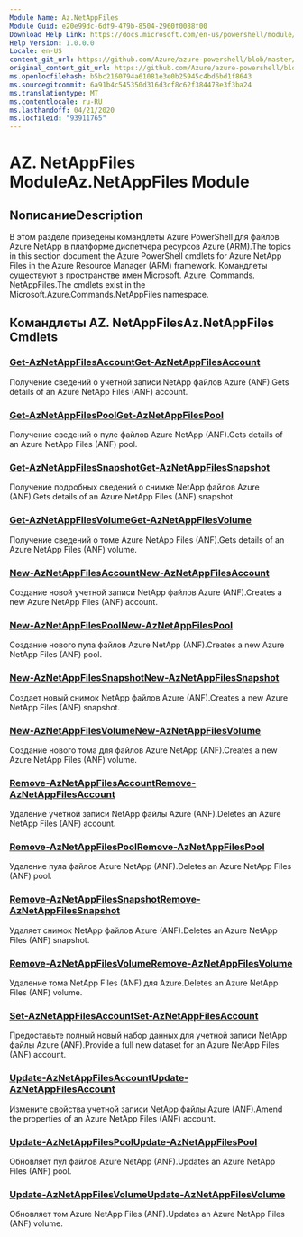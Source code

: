 ```yaml
---
Module Name: Az.NetAppFiles
Module Guid: e20e99dc-6df9-479b-8504-2960f0088f00
Download Help Link: https://docs.microsoft.com/en-us/powershell/module/az.netappfiles
Help Version: 1.0.0.0
Locale: en-US
content_git_url: https://github.com/Azure/azure-powershell/blob/master/src/NetAppFiles/NetAppFiles/help/Az.NetAppFiles.md
original_content_git_url: https://github.com/Azure/azure-powershell/blob/master/src/NetAppFiles/NetAppFiles/help/Az.NetAppFiles.md
ms.openlocfilehash: b5bc2160794a61081e3e0b25945c4bd6bd1f8643
ms.sourcegitcommit: 6a91b4c545350d316d3cf8c62f384478e3f3ba24
ms.translationtype: MT
ms.contentlocale: ru-RU
ms.lasthandoff: 04/21/2020
ms.locfileid: "93911765"
---
```

# <span data-ttu-id="2bdc3-101">AZ. NetAppFiles Module</span><span class="sxs-lookup"><span data-stu-id="2bdc3-101">Az.NetAppFiles Module</span></span>
## <span data-ttu-id="2bdc3-102">Nописание</span><span class="sxs-lookup"><span data-stu-id="2bdc3-102">Description</span></span>
<span data-ttu-id="2bdc3-103">В этом разделе приведены командлеты Azure PowerShell для файлов Azure NetApp в платформе диспетчера ресурсов Azure (ARM).</span><span class="sxs-lookup"><span data-stu-id="2bdc3-103">The topics in this section document the Azure PowerShell cmdlets for Azure NetApp Files in the Azure Resource Manager (ARM) framework.</span></span> <span data-ttu-id="2bdc3-104">Командлеты существуют в пространстве имен Microsoft. Azure. Commands. NetAppFiles.</span><span class="sxs-lookup"><span data-stu-id="2bdc3-104">The cmdlets exist in the Microsoft.Azure.Commands.NetAppFiles namespace.</span></span>

## <span data-ttu-id="2bdc3-105">Командлеты AZ. NetAppFiles</span><span class="sxs-lookup"><span data-stu-id="2bdc3-105">Az.NetAppFiles Cmdlets</span></span>
### [<span data-ttu-id="2bdc3-106">Get-AzNetAppFilesAccount</span><span class="sxs-lookup"><span data-stu-id="2bdc3-106">Get-AzNetAppFilesAccount</span></span>](Get-AzNetAppFilesAccount.md)
<span data-ttu-id="2bdc3-107">Получение сведений о учетной записи NetApp файлов Azure (ANF).</span><span class="sxs-lookup"><span data-stu-id="2bdc3-107">Gets details of an Azure NetApp Files (ANF) account.</span></span>

### [<span data-ttu-id="2bdc3-108">Get-AzNetAppFilesPool</span><span class="sxs-lookup"><span data-stu-id="2bdc3-108">Get-AzNetAppFilesPool</span></span>](Get-AzNetAppFilesPool.md)
<span data-ttu-id="2bdc3-109">Получение сведений о пуле файлов Azure NetApp (ANF).</span><span class="sxs-lookup"><span data-stu-id="2bdc3-109">Gets details of an Azure NetApp Files (ANF) pool.</span></span>

### [<span data-ttu-id="2bdc3-110">Get-AzNetAppFilesSnapshot</span><span class="sxs-lookup"><span data-stu-id="2bdc3-110">Get-AzNetAppFilesSnapshot</span></span>](Get-AzNetAppFilesSnapshot.md)
<span data-ttu-id="2bdc3-111">Получение подробных сведений о снимке NetApp файлов Azure (ANF).</span><span class="sxs-lookup"><span data-stu-id="2bdc3-111">Gets details of an Azure NetApp Files (ANF) snapshot.</span></span>

### [<span data-ttu-id="2bdc3-112">Get-AzNetAppFilesVolume</span><span class="sxs-lookup"><span data-stu-id="2bdc3-112">Get-AzNetAppFilesVolume</span></span>](Get-AzNetAppFilesVolume.md)
<span data-ttu-id="2bdc3-113">Получение сведений о томе Azure NetApp Files (ANF).</span><span class="sxs-lookup"><span data-stu-id="2bdc3-113">Gets details of an Azure NetApp Files (ANF) volume.</span></span>

### [<span data-ttu-id="2bdc3-114">New-AzNetAppFilesAccount</span><span class="sxs-lookup"><span data-stu-id="2bdc3-114">New-AzNetAppFilesAccount</span></span>](New-AzNetAppFilesAccount.md)
<span data-ttu-id="2bdc3-115">Создание новой учетной записи NetApp файлов Azure (ANF).</span><span class="sxs-lookup"><span data-stu-id="2bdc3-115">Creates a new Azure NetApp Files (ANF) account.</span></span>

### [<span data-ttu-id="2bdc3-116">New-AzNetAppFilesPool</span><span class="sxs-lookup"><span data-stu-id="2bdc3-116">New-AzNetAppFilesPool</span></span>](New-AzNetAppFilesPool.md)
<span data-ttu-id="2bdc3-117">Создание нового пула файлов Azure NetApp (ANF).</span><span class="sxs-lookup"><span data-stu-id="2bdc3-117">Creates a new Azure NetApp Files (ANF) pool.</span></span>

### [<span data-ttu-id="2bdc3-118">New-AzNetAppFilesSnapshot</span><span class="sxs-lookup"><span data-stu-id="2bdc3-118">New-AzNetAppFilesSnapshot</span></span>](New-AzNetAppFilesSnapshot.md)
<span data-ttu-id="2bdc3-119">Создает новый снимок NetApp файлов Azure (ANF).</span><span class="sxs-lookup"><span data-stu-id="2bdc3-119">Creates a new Azure NetApp Files (ANF) snapshot.</span></span>

### [<span data-ttu-id="2bdc3-120">New-AzNetAppFilesVolume</span><span class="sxs-lookup"><span data-stu-id="2bdc3-120">New-AzNetAppFilesVolume</span></span>](New-AzNetAppFilesVolume.md)
<span data-ttu-id="2bdc3-121">Создание нового тома для файлов Azure NetApp (ANF).</span><span class="sxs-lookup"><span data-stu-id="2bdc3-121">Creates a new Azure NetApp Files (ANF) volume.</span></span>

### [<span data-ttu-id="2bdc3-122">Remove-AzNetAppFilesAccount</span><span class="sxs-lookup"><span data-stu-id="2bdc3-122">Remove-AzNetAppFilesAccount</span></span>](Remove-AzNetAppFilesAccount.md)
<span data-ttu-id="2bdc3-123">Удаление учетной записи NetApp файлы Azure (ANF).</span><span class="sxs-lookup"><span data-stu-id="2bdc3-123">Deletes an Azure NetApp Files (ANF) account.</span></span>

### [<span data-ttu-id="2bdc3-124">Remove-AzNetAppFilesPool</span><span class="sxs-lookup"><span data-stu-id="2bdc3-124">Remove-AzNetAppFilesPool</span></span>](Remove-AzNetAppFilesPool.md)
<span data-ttu-id="2bdc3-125">Удаление пула файлов Azure NetApp (ANF).</span><span class="sxs-lookup"><span data-stu-id="2bdc3-125">Deletes an Azure NetApp Files (ANF) pool.</span></span>

### [<span data-ttu-id="2bdc3-126">Remove-AzNetAppFilesSnapshot</span><span class="sxs-lookup"><span data-stu-id="2bdc3-126">Remove-AzNetAppFilesSnapshot</span></span>](Remove-AzNetAppFilesSnapshot.md)
<span data-ttu-id="2bdc3-127">Удаляет снимок NetApp файлов Azure (ANF).</span><span class="sxs-lookup"><span data-stu-id="2bdc3-127">Deletes an Azure NetApp Files (ANF) snapshot.</span></span>

### [<span data-ttu-id="2bdc3-128">Remove-AzNetAppFilesVolume</span><span class="sxs-lookup"><span data-stu-id="2bdc3-128">Remove-AzNetAppFilesVolume</span></span>](Remove-AzNetAppFilesVolume.md)
<span data-ttu-id="2bdc3-129">Удаление тома NetApp Files (ANF) для Azure.</span><span class="sxs-lookup"><span data-stu-id="2bdc3-129">Deletes an Azure NetApp Files (ANF) volume.</span></span>

### [<span data-ttu-id="2bdc3-130">Set-AzNetAppFilesAccount</span><span class="sxs-lookup"><span data-stu-id="2bdc3-130">Set-AzNetAppFilesAccount</span></span>](Set-AzNetAppFilesAccount.md)
<span data-ttu-id="2bdc3-131">Предоставьте полный новый набор данных для учетной записи NetApp файлы Azure (ANF).</span><span class="sxs-lookup"><span data-stu-id="2bdc3-131">Provide a full new dataset for an Azure NetApp Files (ANF) account.</span></span>

### [<span data-ttu-id="2bdc3-132">Update-AzNetAppFilesAccount</span><span class="sxs-lookup"><span data-stu-id="2bdc3-132">Update-AzNetAppFilesAccount</span></span>](Update-AzNetAppFilesAccount.md)
<span data-ttu-id="2bdc3-133">Измените свойства учетной записи NetApp файлы Azure (ANF).</span><span class="sxs-lookup"><span data-stu-id="2bdc3-133">Amend the properties of an Azure NetApp Files (ANF) account.</span></span>

### [<span data-ttu-id="2bdc3-134">Update-AzNetAppFilesPool</span><span class="sxs-lookup"><span data-stu-id="2bdc3-134">Update-AzNetAppFilesPool</span></span>](Update-AzNetAppFilesPool.md)
<span data-ttu-id="2bdc3-135">Обновляет пул файлов Azure NetApp (ANF).</span><span class="sxs-lookup"><span data-stu-id="2bdc3-135">Updates an Azure NetApp Files (ANF) pool.</span></span>

### [<span data-ttu-id="2bdc3-136">Update-AzNetAppFilesVolume</span><span class="sxs-lookup"><span data-stu-id="2bdc3-136">Update-AzNetAppFilesVolume</span></span>](Update-AzNetAppFilesVolume.md)
<span data-ttu-id="2bdc3-137">Обновляет том Azure NetApp Files (ANF).</span><span class="sxs-lookup"><span data-stu-id="2bdc3-137">Updates an Azure NetApp Files (ANF) volume.</span></span>

